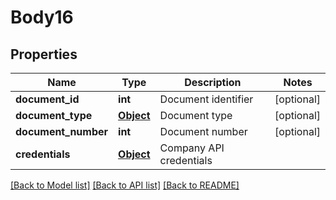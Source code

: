 # Body16

## Properties
Name | Type | Description | Notes
------------ | ------------- | ------------- | -------------
**document_id** | **int** | Document identifier | [optional] 
**document_type** | [**Object**](Object.md) | Document type | [optional] 
**document_number** | **int** | Document number | [optional] 
**credentials** | [**Object**](Object.md) | Company API credentials | 

[[Back to Model list]](../README.md#documentation-for-models) [[Back to API list]](../README.md#documentation-for-api-endpoints) [[Back to README]](../README.md)

